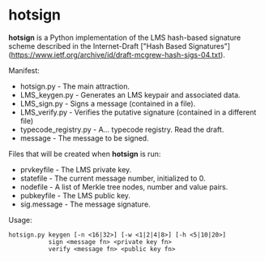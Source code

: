 # hotsign
**hotsign** is a Python implementation of the LMS hash-based signature scheme described in the Internet-Draft ["Hash Based Signatures"] (https://www.ietf.org/archive/id/draft-mcgrew-hash-sigs-04.txt)<draft-mcgrew-hash-sigs>.

Manifest:

* hotsign.py          - The main attraction.
* LMS_keygen.py        - Generates an LMS keypair and associated data.
* LMS_sign.py          - Signs a message (contained in a file).
* LMS_verify.py        - Verifies the putative signature (contained in a different file)
* typecode_registry.py - A... typecode registry. Read the draft.
* message              - The message to be signed.

Files that will be created when **hotsign** is run:

* prvkeyfile           - The LMS private key.
* statefile            - The current message number, initialized to 0.
* nodefile             - A list of Merkle tree nodes, number and value pairs.
* pubkeyfile           - The LMS public key.
* sig.message          - The message signature.

Usage: 
```
hotsign.py keygen [-n <16|32>] [-w <1|2|4|8>] [-h <5|10|20>]
           sign <message fn> <private key fn>
           verify <message fn> <public key fn>
```
